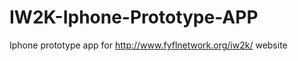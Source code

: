 IW2K-Iphone-Prototype-APP
=========================

Iphone prototype app for http://www.fyflnetwork.org/iw2k/ website
